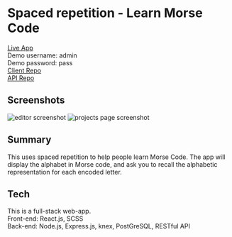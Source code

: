# Spaced repetition - Learn Morse Code
[Live App](https://m-o-r-s-e.now.sh/)  
Demo username: admin  
Demo password: pass  
[Client Repo](https://github.com/thinkful-ei-gecko/quasar-nandana-spaced-repetition-client)  
[API Repo](https://github.com/thinkful-ei-gecko/quasar-nandana-spaced-repetition-server)  

## Screenshots
![editor screenshot]()
![projects page screenshot]()

## Summary
This uses spaced repetition to help people learn Morse Code. The app will display the alphabet in Morse code, and ask you to recall the alphabetic representation for each encoded letter.

## Tech
This is a full-stack web-app.  
Front-end: React.js, SCSS  
Back-end: Node.js, Express.js, knex, PostGreSQL, RESTful API  